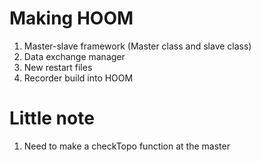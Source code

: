# Making HOOM 

1. Master-slave framework (Master class and slave class)
2. Data exchange manager
3. New restart files
4. Recorder build into HOOM



# Little note

1. Need to make a checkTopo function at the master

